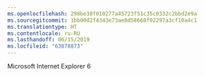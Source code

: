```yaml
---
ms.openlocfilehash: 298be38f010277a45723f51c35c0332c2bbd2e9a
ms.sourcegitcommit: 1bb00d2f4343e73ae8d58668f02297a3cf10a4c1
ms.translationtype: HT
ms.contentlocale: ru-RU
ms.lasthandoff: 06/15/2019
ms.locfileid: "63878873"
---
```

Microsoft Internet Explorer 6